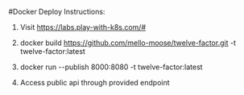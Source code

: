 #Docker Deploy Instructions:

1. Visit https://labs.play-with-k8s.com/#

1. docker build https://github.com/mello-moose/twelve-factor.git -t twelve-factor:latest

1. docker run --publish 8000:8080 -t twelve-factor:latest

1. Access public api through provided endpoint
